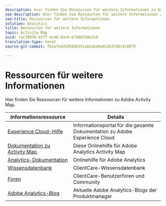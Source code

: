 ```yaml
---
description: Hier finden Sie Ressourcen für weitere Informationen zu Adobe Activity Map.
seo-description: Hier finden Sie Ressourcen für weitere Informationen zu Adobe Activity Map.
seo-title: Ressourcen für weitere Informationen
solution: Analytics
title: Ressourcen für weitere Informationen
topic: Activity Map
uuid: 7ac780f6-b37f-4c96-93c0-67988798e318
translation-type: tm+mt
source-git-commit: fb1afe4d1050d5351a62abebe012637d8c8186f9

---
```



# Ressourcen für weitere Informationen

Hier finden Sie Ressourcen für weitere Informationen zu Adobe Activity Map.

| Informationsressource | Details |
|---|---|
| [Experience Cloud-Hilfe](https://helpx.adobe.com/support/experience-cloud.html) | Informationsportal für die gesamte Dokumentation zu Adobe Experience Cloud |
| [Dokumentation zu Activity Map ](/help/analyze/activity-map/activity-map.md) | Diese Onlinehilfe für Adobe Analytics Activity Map |
| [Analytics-Dokumentation](/help/landing/home.md) | Onlinehilfe für Adobe Analytics |
| [Wissensdatenbank](https://helpx.adobe.com/support/analytics.html) | ClientCare-Wissensdatenbank |
| [Foren](https://forums.adobe.com/community/experience-cloud/analytics-cloud/analytics) | ClientCare-Benutzerforen und Community |
| [Adobe Analytics-Blog](https://blogs.adobe.com/digitalmarketing/analytics/) | Aktuelle Adobe Analytics-Blogs der Produktmanager |
